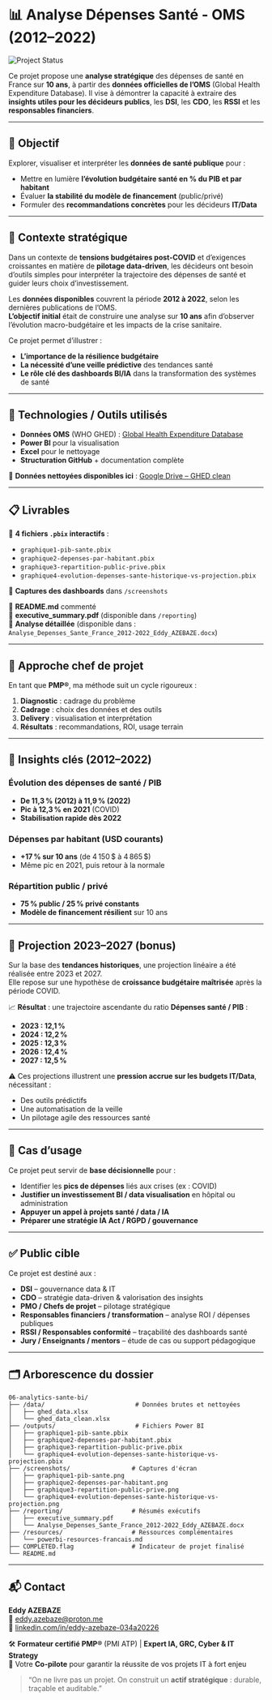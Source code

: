 # 📊 Analyse Dépenses Santé - OMS (2012–2022)

![Project Status](https://img.shields.io/badge/Status-Completed-brightgreen?style=for-the-badge&logo=github)

Ce projet propose une **analyse stratégique** des dépenses de santé en France sur **10 ans**, à partir des **données officielles de l’OMS** (Global Health Expenditure Database). Il vise à démontrer la capacité à extraire des **insights utiles pour les décideurs publics**, les **DSI**, les **CDO**, les **RSSI** et les **responsables financiers**.

---

## 🚀 Objectif

Explorer, visualiser et interpréter les **données de santé publique** pour :

- Mettre en lumière **l’évolution budgétaire santé en % du PIB et par habitant**
- Évaluer **la stabilité du modèle de financement** (public/privé)
- Formuler des **recommandations concrètes** pour les décideurs **IT/Data**

---

## 🧠 Contexte stratégique

Dans un contexte de **tensions budgétaires post-COVID** et d’exigences croissantes en matière de **pilotage data-driven**, les décideurs ont besoin d’outils simples pour interpréter la trajectoire des dépenses de santé et guider leurs choix d’investissement.

Les **données disponibles** couvrent la période **2012 à 2022**, selon les dernières publications de l’OMS.  
**L’objectif initial** était de construire une analyse sur **10 ans** afin d’observer l’évolution macro-budgétaire et les impacts de la crise sanitaire.

Ce projet permet d’illustrer :

- **L’importance de la résilience budgétaire**
- **La nécessité d’une veille prédictive** des tendances santé
- **Le rôle clé des dashboards BI/IA** dans la transformation des systèmes de santé

---

## 🔧 Technologies / Outils utilisés

- **Données OMS** (WHO GHED) : [Global Health Expenditure Database](https://apps.who.int/nha/database)
- **Power BI** pour la visualisation
- **Excel** pour le nettoyage
- **Structuration GitHub** + documentation complète

📂 **Données nettoyées disponibles ici** : [Google Drive – GHED clean](https://drive.google.com/drive/folders/1kI5mUVfXnR9dz-EHxSg_qVtxF04NBf-M)

---

## 📋 Livrables

🔢 **4 fichiers `.pbix` interactifs** :
- `graphique1-pib-sante.pbix`
- `graphique2-depenses-par-habitant.pbix`
- `graphique3-repartition-public-prive.pbix`
- `graphique4-evolution-depenses-sante-historique-vs-projection.pbix`

📸 **Captures des dashboards** dans `/screenshots`

📄 **README.md** commenté  
📄 **executive_summary.pdf** (disponible dans `/reporting`)  
📄 **Analyse détaillée** (disponible dans : `Analyse_Depenses_Sante_France_2012-2022_Eddy_AZEBAZE.docx`)

---

## 🧩 Approche chef de projet

En tant que **PMP®**, ma méthode suit un cycle rigoureux :

1. **Diagnostic** : cadrage du problème
2. **Cadrage** : choix des données et des outils
3. **Delivery** : visualisation et interprétation
4. **Résultats** : recommandations, ROI, usage terrain

---

## 🧠 Insights clés (2012–2022)

### Évolution des dépenses de santé / PIB
- **De 11,3 % (2012) à 11,9 % (2022)**  
- **Pic à 12,3 % en 2021** (COVID)
- **Stabilisation rapide dès 2022**

### Dépenses par habitant (USD courants)
- **+17 % sur 10 ans** (de 4 150 $ à 4 865 $)
- Même pic en 2021, puis retour à la normale

### Répartition public / privé
- **75 % public / 25 % privé constants**
- **Modèle de financement résilient** sur 10 ans

---

## 🔮 Projection 2023–2027 (bonus)

Sur la base des **tendances historiques**, une projection linéaire a été réalisée entre 2023 et 2027.  
Elle repose sur une hypothèse de **croissance budgétaire maîtrisée** après la période COVID.

📈 **Résultat** : une trajectoire ascendante du ratio **Dépenses santé / PIB** :
- **2023 : 12,1 %**
- **2024 : 12,2 %**
- **2025 : 12,3 %**
- **2026 : 12,4 %**
- **2027 : 12,5 %**

⚠️ Ces projections illustrent une **pression accrue sur les budgets IT/Data**, nécessitant :
- Des outils prédictifs
- Une automatisation de la veille
- Un pilotage agile des ressources santé

---

## 🧭 Cas d’usage

Ce projet peut servir de **base décisionnelle** pour :

- Identifier les **pics de dépenses** liés aux crises (ex : COVID)
- **Justifier un investissement BI / data visualisation** en hôpital ou administration
- **Appuyer un appel à projets santé / data / IA**
- **Préparer une stratégie IA Act / RGPD / gouvernance**

---

## ✅ Public cible

Ce projet est destiné aux :

- **DSI** – gouvernance data & IT
- **CDO** – stratégie data-driven & valorisation des insights
- **PMO / Chefs de projet** – pilotage stratégique
- **Responsables financiers / transformation** – analyse ROI / dépenses publiques
- **RSSI / Responsables conformité** – traçabilité des dashboards santé
- **Jury / Enseignants / mentors** – étude de cas ou support pédagogique

---

## 🗂 Arborescence du dossier

```
06-analytics-sante-bi/
├── /data/                         # Données brutes et nettoyées
│   ├── ghed_data.xlsx
│   └── ghed_data_clean.xlsx
├── /outputs/                      # Fichiers Power BI
│   ├── graphique1-pib-sante.pbix
│   ├── graphique2-depenses-par-habitant.pbix
│   ├── graphique3-repartition-public-prive.pbix
│   └── graphique4-evolution-depenses-sante-historique-vs-projection.pbix
├── /screenshots/                 # Captures d'écran
│   ├── graphique1-pib-sante.png
│   ├── graphique2-depenses-par-habitant.png
│   ├── graphique3-repartition-public-prive.png
│   └── graphique4-evolution-depenses-sante-historique-vs-projection.png
├── /reporting/                   # Résumés exécutifs
│   ├── executive_summary.pdf
│   └── Analyse_Depenses_Sante_France_2012-2022_Eddy_AZEBAZE.docx
├── /resources/                   # Ressources complémentaires
│   └── powerbi-resources-francais.md
├── COMPLETED.flag                # Indicateur de projet finalisé
└── README.md
```

---

## 📬 Contact

**Eddy AZEBAZE**  
📧 eddy.azebaze@proton.me  
🔗 [linkedin.com/in/eddy-azebaze-034a20226](https://www.linkedin.com/in/eddy-azebaze-034a20226)

🛠️ **Formateur certifié PMP®** (PMI ATP) | **Expert IA, GRC, Cyber & IT Strategy**  
🎯 Votre **Co-pilote** pour garantir la réussite de vos projets IT à fort enjeu

> “On ne livre pas un projet. On construit un **actif stratégique** : durable, traçable et auditable.”
